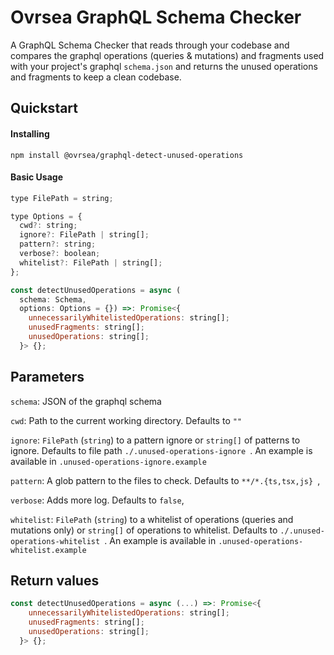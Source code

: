 # Ovrsea GraphQL Schema Checker

A GraphQL Schema Checker that reads through your codebase and compares the graphql operations (queries & mutations) and fragments used with your project's graphql `schema.json` and returns the unused operations and fragments to keep a clean codebase.

## Quickstart

#### Installing

`npm install @ovrsea/graphql-detect-unused-operations`

#### Basic Usage

```js
type FilePath = string;

type Options = {
  cwd?: string;
  ignore?: FilePath | string[];
  pattern?: string;
  verbose?: boolean;
  whitelist?: FilePath | string[];
};

const detectUnusedOperations = async (
  schema: Schema,
  options: Options = {}) =>: Promise<{
    unnecessarilyWhitelistedOperations: string[];
    unusedFragments: string[];
    unusedOperations: string[];
  }> {};
```

## Parameters

`schema`: JSON of the graphql schema

`cwd`: Path to the current working directory. Defaults to `""`

`ignore`: `FilePath` (`string`) to a pattern ignore or `string[]` of patterns to ignore. Defaults to file path `./.unused-operations-ignore `.
An example is available in `.unused-operations-ignore.example`

`pattern`: A glob pattern to the files to check. Defaults to `**/*.{ts,tsx,js} `,

`verbose`: Adds more log. Defaults to `false`,

`whitelist`: `FilePath` (`string`) to a whitelist of operations (queries and mutations only) or `string[]` of operations to whitelist. Defaults to `./.unused-operations-whitelist `. An example is available in `.unused-operations-whitelist.example`

## Return values

```js
const detectUnusedOperations = async (...) =>: Promise<{
    unnecessarilyWhitelistedOperations: string[];
    unusedFragments: string[];
    unusedOperations: string[];
  }> {};
```
